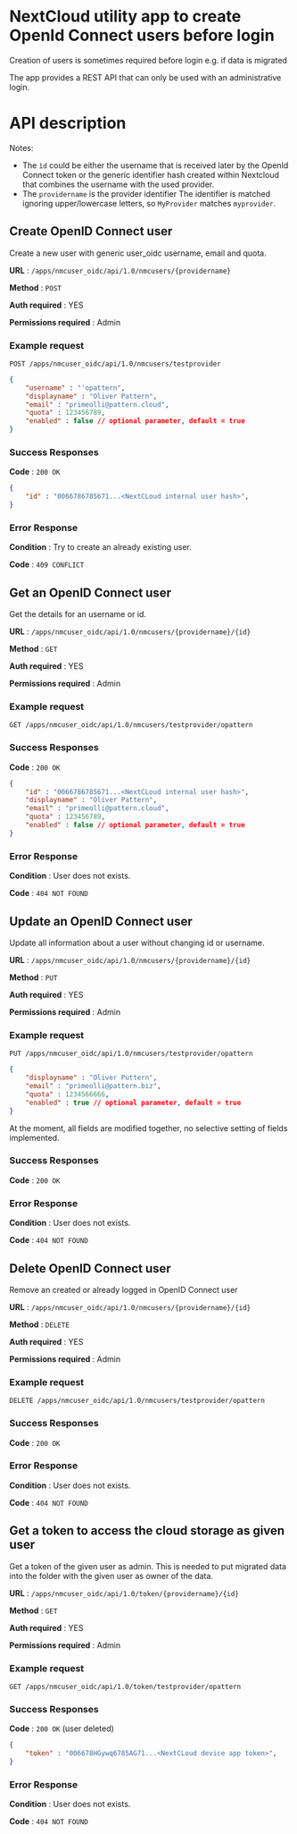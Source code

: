 # NextCloud utility app to create OpenId Connect users before login
Creation of users is sometimes required before login e.g. if data is migrated

The app provides a REST API that can only be used with an administrative login.

# API description 
Notes: 
- The `ìd` could be either the username that is received later by the OpenId Connect token or
  the generic identifier hash created within Nextcloud that combines the username with the used provider.
- The `providername` is the provider identifier
  The identifier is matched ignoring upper/lowercase letters, so `MyProvider` matches `myprovider`. 



## Create OpenID Connect user

Create a new user with generic user_oidc username, email and quota.

**URL** : `/apps/nmcuser_oidc/api/1.0/nmcusers/{providername}`

**Method** : `POST`

**Auth required** : YES

**Permissions required** : Admin

### Example request 
`POST /apps/nmcuser_oidc/api/1.0/nmcusers/testprovider`

```json
{
    "username" : "'opattern",
    "displayname" : "Oliver Pattern",
    "email" : "primeolli@pattern.cloud", 
    "quota" : 123456789,
    "enabled" : false // optional parameter, default = true
}
```

### Success Responses
**Code** : `200 OK`

```json
{
    "id" : "0066786785671...<NextCLoud internal user hash>",
}
```


### Error Response

**Condition** : Try to create an already existing user.

**Code** : `409 CONFLICT`

## Get an OpenID Connect user

Get the details for an username or id.

**URL** : `/apps/nmcuser_oidc/api/1.0/nmcusers/{providername}/{id}`

**Method** : `GET`

**Auth required** : YES

**Permissions required** : Admin

### Example request
`GET /apps/nmcuser_oidc/api/1.0/nmcusers/testprovider/opattern`

### Success Responses
**Code** : `200 OK`

```json
{
    "id" : "0066786785671...<NextCLoud internal user hash>",
    "displayname" : "Oliver Pattern",
    "email" : "primeolli@pattern.cloud", 
    "quota" : 123456789,
    "enabled" : false // optional parameter, default = true
}
```

### Error Response

**Condition** : User does not exists.

**Code** : `404 NOT FOUND`



## Update an OpenID Connect user

Update all information about a user without changing id or username.

**URL** : `/apps/nmcuser_oidc/api/1.0/nmcusers/{providername}/{id}`

**Method** : `PUT`

**Auth required** : YES

**Permissions required** : Admin

### Example request
`PUT /apps/nmcuser_oidc/api/1.0/nmcusers/testprovider/opattern`

```json
{
    "displayname" : "Oliver Puttern",
    "email" : "primeolli@pattern.biz", 
    "quota" : 1234566666,
    "enabled" : true // optional parameter, default = true
}
```
At the moment, all fields are modified together, no selective setting of fields implemented.

### Success Responses
**Code** : `200 OK`

### Error Response

**Condition** : User does not exists.

**Code** : `404 NOT FOUND`



## Delete OpenID Connect user

Remove an created or already logged in OpenID Connect user

**URL** : `/apps/nmcuser_oidc/api/1.0/nmcusers/{providername}/{id}`

**Method** : `DELETE`

**Auth required** : YES

**Permissions required** : Admin

### Example request
`DELETE /apps/nmcuser_oidc/api/1.0/nmcusers/testprovider/opattern`

### Success Responses
**Code** : `200 OK`

### Error Response

**Condition** : User does not exists.

**Code** : `404 NOT FOUND`



## Get a token to access the cloud storage as given user

Get a token of the given user as admin. This is needed to put migrated data into the folder
with the given user as owner of the data.

**URL** : `/apps/nmcuser_oidc/api/1.0/token/{providername}/{id}`

**Method** : `GET`

**Auth required** : YES

**Permissions required** : Admin

### Example request
`GET /apps/nmcuser_oidc/api/1.0/token/testprovider/opattern`

### Success Responses
**Code** : `200 OK` (user deleted)

```json
{
    "token" : "006678HGywq6785AG71...<NextCLoud device app token>",
}
```

### Error Response

**Condition** : User does not exists.

**Code** : `404 NOT FOUND`